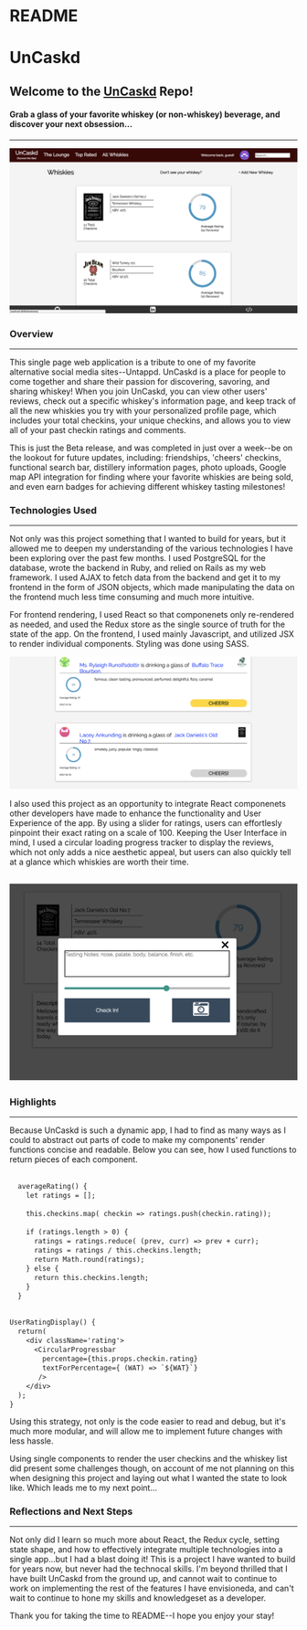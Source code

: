 # README
# UnCaskd

## Welcome to the [UnCaskd](https://uncaskd-app.herokuapp.com/#/) Repo!
#### Grab a glass of your favorite whiskey (or non-whiskey) beverage, and discover your next obsession...
---
![whiskey-show-page](https://github.com/gardenFiend138/UnCaskd/blob/master/app/assets/images/screenshots/Screen%20Shot%202017-12-01%20at%203.27.41%20PM.png)
### Overview
---
This single page web application is a tribute to one of my favorite alternative social media sites--Untappd. UnCaskd is a place for people to come together and share their passion for discovering, savoring, and sharing whiskey! When you join UnCaskd, you can view other users' reviews, check out a specific whiskey's information page, and keep track of all the new whiskies you try with your personalized profile page, which includes your total checkins, your unique checkins, and allows you to view all of your past checkin ratings and comments. 

This is just the Beta release, and was completed in just over a week--be on the lookout for future updates, including: friendships, 'cheers' checkins, functional search bar, distillery information pages, photo uploads, Google map API integration for finding where your favorite whiskies are being sold, and even earn badges for achieving different whiskey tasting milestones! 

### Technologies Used
---
Not only was this project something that I wanted to build for years, but it allowed me to deepen my understanding of the various technologies I have been exploring over the past few months. I used PostgreSQL for the database, wrote the backend in Ruby, and relied on Rails as my web framework. I used AJAX to fetch data from the backend and get it to my frontend in the form of JSON objects, which made manipulating the data on the frontend much less time consuming and much more intuitive.

For frontend rendering, I used React so that componenets only re-rendered as needed, and used the Redux store as the single source of truth for the state of the app. On the frontend, I used mainly Javascript, and utilized JSX to render individual components. Styling was done using SASS.

![user-checkin-feed](https://github.com/gardenFiend138/UnCaskd/blob/master/app/assets/images/screenshots/Screen%20Shot%202017-12-01%20at%203.26.57%20PM.png)

I also used this project as an opportunity to integrate React componenets other developers have made to enhance the functionality and User Experience of the app. By using a slider for ratings, users can effortlesly pinpoint their exact rating on a scale of 100. Keeping the User Interface in mind, I used a circular loading progress tracker to display the reviews, which not only adds a nice aesthetic appeal, but users can also quickly tell at a glance which whiskies are worth their time.

![checkin-form](https://github.com/gardenFiend138/UnCaskd/blob/master/app/assets/images/screenshots/Screen%20Shot%202017-12-01%20at%203.28.49%20PM.png)
---
### Highlights 
---
Because UnCaskd is such a dynamic app, I had to find as many ways as I could to abstract out parts of code to make my components' render functions concise and readable. Below you can see, how I used functions to return pieces of each component. 

```JSX

  averageRating() {
    let ratings = [];

    this.checkins.map( checkin => ratings.push(checkin.rating));

    if (ratings.length > 0) {
      ratings = ratings.reduce( (prev, curr) => prev + curr);
      ratings = ratings / this.checkins.length;
      return Math.round(ratings);
    } else {
      return this.checkins.length;
    }
  }
  ```
  
  ```JSX
  
  UserRatingDisplay() {
    return(
      <div className='rating'>
        <CircularProgressbar
          percentage={this.props.checkin.rating}
          textForPercentage={ (WAT) => `${WAT}`}
         />
      </div>
    );
  }
```
Using this strategy, not only is the code easier to read and debug, but it's much more modular, and will allow me to implement future changes with less hassle. 

Using single components to render the user checkins and the whiskey list did present some challenges though, on account of me not planning on this when designing this project and laying out what I wanted the state to look like. Which leads me to my next point...

### Reflections and Next Steps
---
Not only did I learn so much more about React, the Redux cycle, setting state shape, and how to effectively integrate multiple technologies into a single app...but I had a blast doing it! This is a project I have wanted to build for years now, but never had the technocal skills. I'm beyond thrilled that I have built UnCaskd from the ground up, and cannot wait to continue to work on implementing the rest of the features I have envisioneda, and can't wait to continue to hone my skills and knowledgeset as a developer.

Thank you for taking the time to README--I hope you enjoy your stay!
